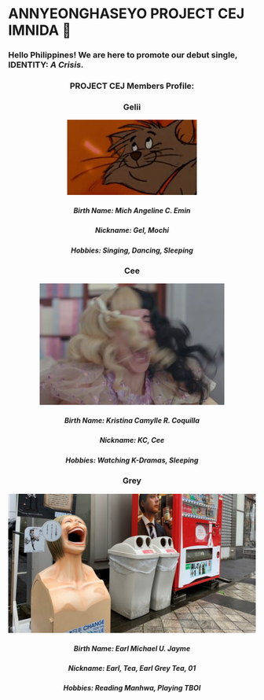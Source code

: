 # ANNYEONGHASEYO **PROJECT CEJ** IMNIDA 🤗

### Hello Philippines! We are here to promote our debut single, **IDENTITY: *A Crisis***.

### <div align="center">PROJECT CEJ Members Profile:
  
  ### <div align="center">**Gelii**
  
  <p align="center">
    <img src="EMIN.png">
  </p>
  
  ##### <div align="center">Birth Name: Mich Angeline C. Emin
  
  ##### <div align="center">Nickname: Gel, Mochi
  
  ##### <div align="center">Hobbies: Singing, Dancing, Sleeping
      

  ### <div align="center">**Cee**
  
  <p align="center">
    <img src="COQUILLA.JPG">
  </p>
  
  ##### <div align="center">Birth Name: Kristina Camylle R. Coquilla
  
  ##### <div align="center">Nickname: KC, Cee
  
  ##### <div align="center">Hobbies: Watching K-Dramas, Sleeping
      
      
  ### <div align="center">**Grey**
  
  <p align="center">
    <img src="JAYME.jpg">
  </p>
  
  ##### <div align="center">Birth Name: Earl Michael U. Jayme
  
  ##### <div align="center">Nickname: Earl, Tea, Earl Grey Tea, 01
  
  ##### <div align="center">Hobbies: Reading Manhwa, Playing TBOI
